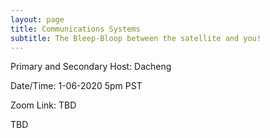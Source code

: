 ```yaml
---
layout: page
title: Communications Systems
subtitle: The Bleep-Bloop between the satellite and you!
---
```

Primary and Secondary Host: Dacheng

Date/Time: 1-06-2020 5pm PST

Zoom Link: TBD

TBD